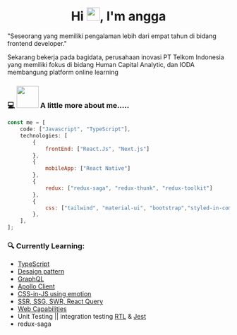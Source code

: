 <h1 align="center">Hi <img src="https://raw.githubusercontent.com/MartinHeinz/MartinHeinz/master/wave.gif" width="30px">, I'm angga</h1>

<hp text-align="center">"Seseorang yang memiliki pengalaman lebih dari empat tahun di bidang frontend developer."</p>
<hp text-align="center">Sekarang bekerja pada bagidata, perusahaan inovasi PT Telkom Indonesia yang memiliki fokus di bidang Human Capital Analytic, dan IODA membangung platform online learning</p>

### 💻 <img src="https://media.giphy.com/media/VgCDAzcKvsR6OM0uWg/giphy.gif" width="50"> A little more about me.....

```javascript
const me = [
    code: ["Javascript", "TypeScript"],
    technologies: [
        {
            frontEnd: ["React.Js", "Next.js"]
        },
        {
            mobileApp: ["React Native"]
        },
        {
            redux: ["redux-saga", "redux-thunk", "redux-toolkit"]
        },
        {
            css: ["tailwind", "material-ui", "bootstrap","styled-in-component", "css-in-js"]
        },
    ],
];
```
### 🔍 Currently Learning:
- <a href="https://www.typescriptlang.org/id/docs/handbook/react.html">TypeScript</a>
- <a href="https://reactpatterns.com/">Desaign pattern</a>
- <a href="https://graphql.org/graphql-js/">GraphQL</a>
- <a href="https://www.apollographql.com/docs/react/">Apollo Client</a>
- <a href="https://emotion.sh/docs/introduction">CSS-in-JS using emotion</a>
- <a href="#">SSR, SSG, SWR, React Query</a>
- <a href="https://web.dev/fugu-status/">Web Capabilities</a>
- Unit Testing || integration testing <a href="https://testing-library.com/docs/react-testing-library/intro/">RTL</a> & <a href="https://jestjs.io/docs/testing-frameworks">Jest</a>
- redux-saga
